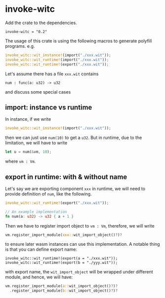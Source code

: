 # invoke-witc

Add the crate to the dependencies.

```
invoke-witc = "0.2"
```

The usage of this crate is using the following macros to generate polyfill programs. e.g.

```rust
invoke_witc::wit_instance!(import("./xxx.wit"));
invoke_witc::wit_runtime!(import("./xxx.wit"));
invoke_witc::wit_runtime!(export("./xxx.wit"));
```

Let's assume there has a file `xxx.wit` contains

```wit
num : func(a: u32) -> u32
```

and discuss some special cases

## import: instance vs runtime

In instance, if we write

```rust
invoke_witc::wit_instance!(import("./xxx.wit"));
```

then we can just use `num(10)` to get a `u32`. But in runtime, due to the limitation, we will have to write

```rust
let u = num(&vm, 10);
```

where `vm : Vm`.

## export in runtime: with & without name

Let's say we are exporting component `xxx` in runtime, we will need to provide definition of `num`, like the following.

```rust
invoke_witc::wit_runtime!(export("./xxx.wit"));

// An example implementation
fn num(a: u32) -> u32 { a + 1 }
```

Then we have to register import object to `vm : Vm`, therefore, we will write

```rust
vm.register_import_module(xxx::wit_import_object()?)?
```

to ensure later wasm instances can use this implementation. A notable thing is that you can define export name:

```
invoke_witc::wit_runtime!(export(a = "./xxx.wit"));
invoke_witc::wit_runtime!(export(b = "./yyy.wit"));
```

with export name, the `wit_import_object` will be wrapped under different module, and hence, we will have:

```rust
vm.register_import_module(a::wit_import_object()?)?
  .register_import_module(b::wit_import_object()?)?
```
